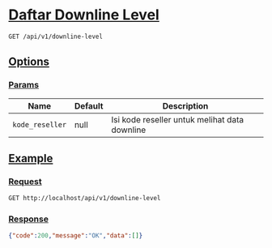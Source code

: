 # [Daftar Downline Level]()

<!-- @category Endpoint -->

```bash
GET /api/v1/downline-level
```

## [Options]()

### [Params]()

Name | Default | Description
--- | --- | ---
`kode_reseller` | null | Isi kode reseller untuk melihat data downline

## [Example]()

### [Request]()

```bash
GET http://localhost/api/v1/downline-level
```

### [Response]()

```json
{"code":200,"message":"OK","data":[]}
```